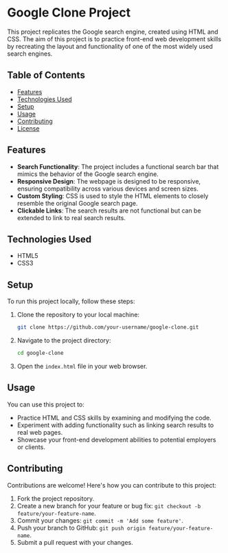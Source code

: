 # Google Clone Project

This project replicates the Google search engine, created using HTML and CSS. The aim of this project is to practice front-end web development skills by recreating the layout and functionality of one of the most widely used search engines.

## Table of Contents

- [Features](#features)
- [Technologies Used](#technologies-used)
- [Setup](#setup)
- [Usage](#usage)
- [Contributing](#contributing)
- [License](#license)

## Features

- **Search Functionality**: The project includes a functional search bar that mimics the behavior of the Google search engine.
- **Responsive Design**: The webpage is designed to be responsive, ensuring compatibility across various devices and screen sizes.
- **Custom Styling**: CSS is used to style the HTML elements to closely resemble the original Google search page.
- **Clickable Links**: The search results are not functional but can be extended to link to real search results.

## Technologies Used

- HTML5
- CSS3

## Setup

To run this project locally, follow these steps:

1. Clone the repository to your local machine:

   ```bash
   git clone https://github.com/your-username/google-clone.git
   ```

2. Navigate to the project directory:

   ```bash
   cd google-clone
   ```

3. Open the `index.html` file in your web browser.

## Usage

You can use this project to:

- Practice HTML and CSS skills by examining and modifying the code.
- Experiment with adding functionality such as linking search results to real web pages.
- Showcase your front-end development abilities to potential employers or clients.

## Contributing

Contributions are welcome! Here's how you can contribute to this project:

1. Fork the project repository.
2. Create a new branch for your feature or bug fix: `git checkout -b feature/your-feature-name`.
3. Commit your changes: `git commit -m 'Add some feature'`.
4. Push your branch to GitHub: `git push origin feature/your-feature-name`.
5. Submit a pull request with your changes.

